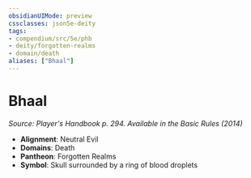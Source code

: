 ```yaml
---
obsidianUIMode: preview
cssclasses: json5e-deity
tags:
- compendium/src/5e/phb
- deity/forgotten-realms
- domain/death
aliases: ["Bhaal"]
---
```

# Bhaal
*Source: Player's Handbook p. 294. Available in the Basic Rules (2014)* 

- **Alignment**: Neutral Evil
- **Domains**: Death
- **Pantheon**: Forgotten Realms
- **Symbol**: Skull surrounded by a ring of blood droplets